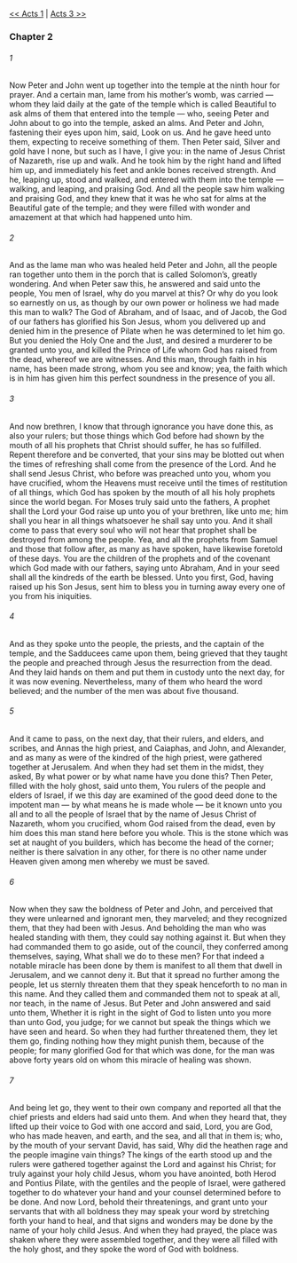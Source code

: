 [<< Acts 1](Acts%201)  |  [Acts 3 >>](Acts%203)

### Chapter 2
###### 1
Now Peter and John went up together into the temple at the ninth hour for prayer. And a certain man, lame from his mother’s womb, was carried — whom they laid daily at the gate of the temple which is called Beautiful to ask alms of them that entered into the temple — who, seeing Peter and John about to go into the temple, asked an alms. And Peter and John, fastening their eyes upon him, said, Look on us. And he gave heed unto them, expecting to receive something of them. Then Peter said, Silver and gold have I none, but such as I have, I give you: in the name of Jesus Christ of Nazareth, rise up and walk. And he took him by the right hand and lifted him up, and immediately his feet and ankle bones received strength. And he, leaping up, stood and walked, and entered with them into the temple — walking, and leaping, and praising God. And all the people saw him walking and praising God, and they knew that it was he who sat for alms at the Beautiful gate of the temple; and they were filled with wonder and amazement at that which had happened unto him.

###### 2
And as the lame man who was healed held Peter and John, all the people ran together unto them in the porch that is called Solomon’s, greatly wondering. And when Peter saw this, he answered and said unto the people, You men of Israel, why do you marvel at this? Or why do you look so earnestly on us, as though by our own power or holiness we had made this man to walk? The God of Abraham, and of Isaac, and of Jacob, the God of our fathers has glorified his Son Jesus, whom you delivered up and denied him in the presence of Pilate when he was determined to let him go. But you denied the Holy One and the Just, and desired a murderer to be granted unto you, and killed the Prince of Life whom God has raised from the dead, whereof we are witnesses. And this man, through faith in his name, has been made strong, whom you see and know; yea, the faith which is in him has given him this perfect soundness in the presence of you all.

###### 3
And now brethren, I know that through ignorance you have done this, as also your rulers; but those things which God before had shown by the mouth of all his prophets that Christ should suffer, he has so fulfilled. Repent therefore and be converted, that your sins may be blotted out when the times of refreshing shall come from the presence of the Lord. And he shall send Jesus Christ, who before was preached unto you, whom you have crucified, whom the Heavens must receive until the times of restitution of all things, which God has spoken by the mouth of all his holy prophets since the world began. For Moses truly said unto the fathers, A prophet shall the Lord your God raise up unto you of your brethren, like unto me; him shall you hear in all things whatsoever he shall say unto you. And it shall come to pass that every soul who will not hear that prophet shall be destroyed from among the people. Yea, and all the prophets from Samuel and those that follow after, as many as have spoken, have likewise foretold of these days. You are the children of the prophets and of the covenant which God made with our fathers, saying unto Abraham, And in your seed shall all the kindreds of the earth be blessed. Unto you first, God, having raised up his Son Jesus, sent him to bless you in turning away every one of you from his iniquities.

###### 4
And as they spoke unto the people, the priests, and the captain of the temple, and the Sadducees came upon them, being grieved that they taught the people and preached through Jesus the resurrection from the dead. And they laid hands on them and put them in custody unto the next day, for it was now evening. Nevertheless, many of them who heard the word believed; and the number of the men was about five thousand.

###### 5
And it came to pass, on the next day, that their rulers, and elders, and scribes, and Annas the high priest, and Caiaphas, and John, and Alexander, and as many as were of the kindred of the high priest, were gathered together at Jerusalem. And when they had set them in the midst, they asked, By what power or by what name have you done this? Then Peter, filled with the holy ghost, said unto them, You rulers of the people and elders of Israel, if we this day are examined of the good deed done to the impotent man — by what means he is made whole — be it known unto you all and to all the people of Israel that by the name of Jesus Christ of Nazareth, whom you crucified, whom God raised from the dead, even by him does this man stand here before you whole. This is the stone which was set at naught of you builders, which has become the head of the corner; neither is there salvation in any other, for there is no other name under Heaven given among men whereby we must be saved.

###### 6
Now when they saw the boldness of Peter and John, and perceived that they were unlearned and ignorant men, they marveled; and they recognized them, that they had been with Jesus. And beholding the man who was healed standing with them, they could say nothing against it. But when they had commanded them to go aside, out of the council, they conferred among themselves, saying, What shall we do to these men? For that indeed a notable miracle has been done by them is manifest to all them that dwell in Jerusalem, and we cannot deny it. But that it spread no further among the people, let us sternly threaten them that they speak henceforth to no man in this name. And they called them and commanded them not to speak at all, nor teach, in the name of Jesus. But Peter and John answered and said unto them, Whether it is right in the sight of God to listen unto you more than unto God, you judge; for we cannot but speak the things which we have seen and heard. So when they had further threatened them, they let them go, finding nothing how they might punish them, because of the people; for many glorified God for that which was done, for the man was above forty years old on whom this miracle of healing was shown.

###### 7
And being let go, they went to their own company and reported all that the chief priests and elders had said unto them. And when they heard that, they lifted up their voice to God with one accord and said, Lord, you are God, who has made heaven, and earth, and the sea, and all that in them is; who, by the mouth of your servant David, has said, Why did the heathen rage and the people imagine vain things? The kings of the earth stood up and the rulers were gathered together against the Lord and against his Christ; for truly against your holy child Jesus, whom you have anointed, both Herod and Pontius Pilate, with the gentiles and the people of Israel, were gathered together to do whatever your hand and your counsel determined before to be done. And now Lord, behold their threatenings, and grant unto your servants that with all boldness they may speak your word by stretching forth your hand to heal, and that signs and wonders may be done by the name of your holy child Jesus. And when they had prayed, the place was shaken where they were assembled together, and they were all filled with the holy ghost, and they spoke the word of God with boldness.